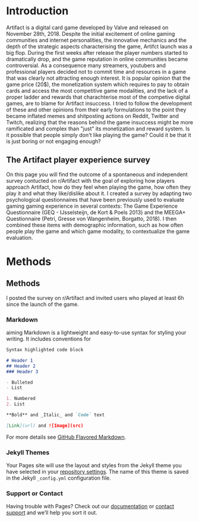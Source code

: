 # Introduction

Artifact is a digital card game developed by Valve and released on November 28th, 2018. Despite the initial excitement of online gaming communities and internet personalities, the innovative mechanics and the depth of the strategic aspects characterising the game, Artifct launch was a big flop. During the first weeks after release the player numbers started to dramatically drop, and the game reputation in online communities became controversial. As a consequence many streamers, youtubers and professional players decided not to commit time and resources in a game that was clearly not attracting enough interest. It is popular opinion that the game price (20$), the monetization system which requires to pay to obtain cards and access the most competitive game modalities, and the lack of a proper ladder and rewards that charachterise most of the competive digital games, are to blame for Artifact insuccess. I tried to follow the development of these and other opinions from their early formulations to the point they became inflated memes and shitposting actions on Reddit, Twitter and Twitch, realizing that the reasons behind the game insuccess might be more ramificated and complex than "just" its monetization and reward system. Is it possible that people simply don't like playing the game? Could it be that it is just boring or not engaging enough? 

## The Artifact player experience survey 

On this page you will find the outcome of a spontaneous and independent survey contucted on r/Artifact with the goal of exploring how players approach Artifact, how do they feel when playing the game, how often they play it and what they like/dislike about it. I created a survey by adapting two psychological questionnaires that have been previously used to evaluate gaming gaming experience in several contexts: The Game Experience Questionnaire (GEQ - IJsselsteijn, de Kort & Poels 2013) and the MEEGA+ Questionnaire (Petri, Gresse von Wangenheim, Borgatto, 2018). I then combined these items with demographic information, such as how often people play the game and which game modality, to contextualize the game evaluation.






# Methods



## Methods
I posted the survey on r/Artifact and invited users who played at least 6h since the launch of the game.



### Markdown
aiming
Markdown is a lightweight and easy-to-use syntax for styling your writing. It includes conventions for

```markdown
Syntax highlighted code block

# Header 1
## Header 2
### Header 3

- Bulleted
- List

1. Numbered
2. List

**Bold** and _Italic_ and `Code` text

[Link](url) and ![Image](src)
```

For more details see [GitHub Flavored Markdown](https://guides.github.com/features/mastering-markdown/).

### Jekyll Themes

Your Pages site will use the layout and styles from the Jekyll theme you have selected in your [repository settings](https://github.com/sirt3tris/ArtifactSurvey/settings). The name of this theme is saved in the Jekyll `_config.yml` configuration file.

### Support or Contact

Having trouble with Pages? Check out our [documentation](https://help.github.com/categories/github-pages-basics/) or [contact support](https://github.com/contact) and we’ll help you sort it out.
